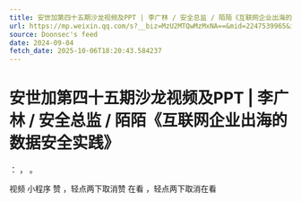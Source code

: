```yaml
---
title: 安世加第四十五期沙龙视频及PPT | 李广林 / 安全总监 / 陌陌《互联网企业出海的数据安全实践》
url: https://mp.weixin.qq.com/s?__biz=MzU2MTQwMzMxNA==&mid=2247539965&idx=2&sn=4709a1b92b58364a7e9f3069cdf637ba
source: Doonsec's feed
date: 2024-09-04
fetch_date: 2025-10-06T18:20:43.584237
---
```


# 安世加第四十五期沙龙视频及PPT | 李广林 / 安全总监 / 陌陌《互联网企业出海的数据安全实践》

：
，
。

视频
小程序
赞
，轻点两下取消赞
在看
，轻点两下取消在看